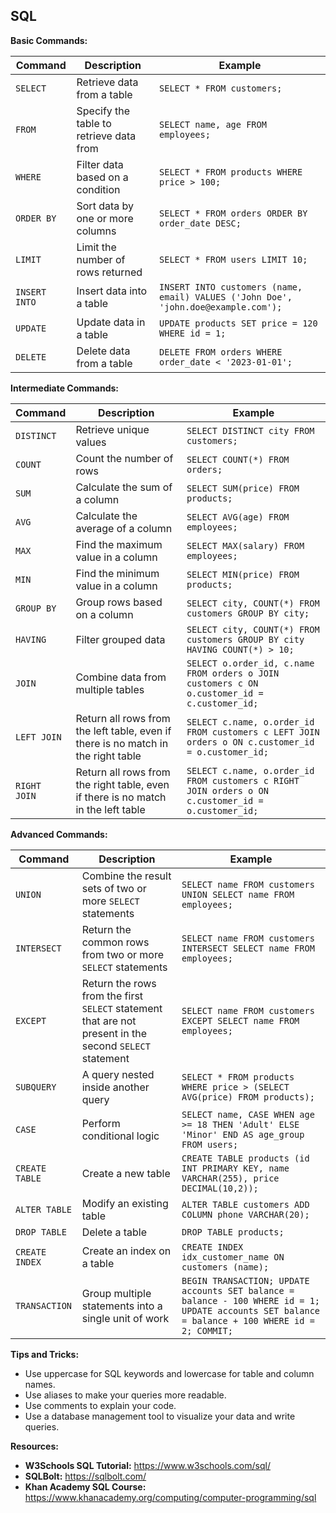 ## SQL

**Basic Commands:**

| Command | Description | Example |
|---|---|---|
| `SELECT` | Retrieve data from a table | `SELECT * FROM customers;` |
| `FROM` | Specify the table to retrieve data from | `SELECT name, age FROM employees;` |
| `WHERE` | Filter data based on a condition | `SELECT * FROM products WHERE price > 100;` |
| `ORDER BY` | Sort data by one or more columns | `SELECT * FROM orders ORDER BY order_date DESC;` |
| `LIMIT` | Limit the number of rows returned | `SELECT * FROM users LIMIT 10;` |
| `INSERT INTO` | Insert data into a table | `INSERT INTO customers (name, email) VALUES ('John Doe', 'john.doe@example.com');` |
| `UPDATE` | Update data in a table | `UPDATE products SET price = 120 WHERE id = 1;` |
| `DELETE` | Delete data from a table | `DELETE FROM orders WHERE order_date < '2023-01-01';` |

**Intermediate Commands:**

| Command | Description | Example |
|---|---|---|
| `DISTINCT` | Retrieve unique values | `SELECT DISTINCT city FROM customers;` |
| `COUNT` | Count the number of rows | `SELECT COUNT(*) FROM orders;` |
| `SUM` | Calculate the sum of a column | `SELECT SUM(price) FROM products;` |
| `AVG` | Calculate the average of a column | `SELECT AVG(age) FROM employees;` |
| `MAX` | Find the maximum value in a column | `SELECT MAX(salary) FROM employees;` |
| `MIN` | Find the minimum value in a column | `SELECT MIN(price) FROM products;` |
| `GROUP BY` | Group rows based on a column | `SELECT city, COUNT(*) FROM customers GROUP BY city;` |
| `HAVING` | Filter grouped data | `SELECT city, COUNT(*) FROM customers GROUP BY city HAVING COUNT(*) > 10;` |
| `JOIN` | Combine data from multiple tables | `SELECT o.order_id, c.name FROM orders o JOIN customers c ON o.customer_id = c.customer_id;` |
| `LEFT JOIN` | Return all rows from the left table, even if there is no match in the right table | `SELECT c.name, o.order_id FROM customers c LEFT JOIN orders o ON c.customer_id = o.customer_id;` |
| `RIGHT JOIN` | Return all rows from the right table, even if there is no match in the left table | `SELECT c.name, o.order_id FROM customers c RIGHT JOIN orders o ON c.customer_id = o.customer_id;` |

**Advanced Commands:**

| Command | Description | Example |
|---|---|---|
| `UNION` | Combine the result sets of two or more `SELECT` statements | `SELECT name FROM customers UNION SELECT name FROM employees;` |
| `INTERSECT` | Return the common rows from two or more `SELECT` statements | `SELECT name FROM customers INTERSECT SELECT name FROM employees;` |
| `EXCEPT` | Return the rows from the first `SELECT` statement that are not present in the second `SELECT` statement | `SELECT name FROM customers EXCEPT SELECT name FROM employees;` |
| `SUBQUERY` | A query nested inside another query | `SELECT * FROM products WHERE price > (SELECT AVG(price) FROM products);` |
| `CASE` | Perform conditional logic | `SELECT name, CASE WHEN age >= 18 THEN 'Adult' ELSE 'Minor' END AS age_group FROM users;` |
| `CREATE TABLE` | Create a new table | `CREATE TABLE products (id INT PRIMARY KEY, name VARCHAR(255), price DECIMAL(10,2));` |
| `ALTER TABLE` | Modify an existing table | `ALTER TABLE customers ADD COLUMN phone VARCHAR(20);` |
| `DROP TABLE` | Delete a table | `DROP TABLE products;` |
| `CREATE INDEX` | Create an index on a table | `CREATE INDEX idx_customer_name ON customers (name);` |
| `TRANSACTION` | Group multiple statements into a single unit of work | `BEGIN TRANSACTION; UPDATE accounts SET balance = balance - 100 WHERE id = 1; UPDATE accounts SET balance = balance + 100 WHERE id = 2; COMMIT;` |

**Tips and Tricks:**

* Use uppercase for SQL keywords and lowercase for table and column names.
* Use aliases to make your queries more readable.
* Use comments to explain your code.
* Use a database management tool to visualize your data and write queries.

**Resources:**

* **W3Schools SQL Tutorial:** https://www.w3schools.com/sql/
* **SQLBolt:** https://sqlbolt.com/
* **Khan Academy SQL Course:** https://www.khanacademy.org/computing/computer-programming/sql